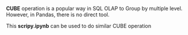 **CUBE** operation is a popular way in SQL OLAP to Group by multiple level.
However, in Pandas, there is no direct tool.

This **scripy.ipynb** can be used to do similar CUBE operation
